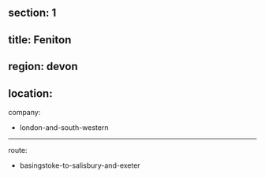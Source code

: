 ﻿section: 1
----
title: Feniton
----
region: devon
----
location: 
----
company:
- london-and-south-western
----
route:
- basingstoke-to-salisbury-and-exeter
